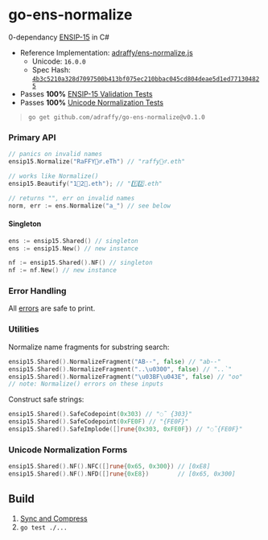 # go-ens-normalize
0-dependancy [ENSIP-15](https://docs.ens.domains/ensip/15) in C# 

* Reference Implementation: [adraffy/ens-normalize.js](https://github.com/adraffy/ens-normalize.js)
	* Unicode: `16.0.0`
	* Spec Hash: [`4b3c5210a328d7097500b413bf075ec210bbac045cd804deae5d1ed771304825`](https://github.com/adraffy/ens-normalize.js/blob/main/derive/output/spec.json)
* Passes **100%** [ENSIP-15 Validation Tests](./ensip15/ensip15_test.go)
* Passes **100%** [Unicode Normalization Tests](./nf/nf_test.go)

> `go get github.com/adraffy/go-ens-normalize@v0.1.0`

### Primary API

```go
// panics on invalid names
ensip15.Normalize("RaFFY🚴‍♂️.eTh") // "raffy🚴‍♂.eth"

// works like Normalize()
ensip15.Beautify("1⃣2⃣.eth"); // "1️⃣2️⃣.eth"

// returns "", err on invalid names
norm, err := ens.Normalize("a_") // see below
```

#### Singleton
```go
ens := ensip15.Shared() // singleton
ens := ensip15.New() // new instance

nf := ensip15.Shared().NF() // singleton
nf := nf.New() // new instance
```

### Error Handling

All [errors](./ensip15/errors.go) are safe to print.

### Utilities

Normalize name fragments for substring search:

```go
ensip15.Shared().NormalizeFragment("AB--", false) // "ab--"
ensip15.Shared().NormalizeFragment("..\u0300", false) // "..̀"
ensip15.Shared().NormalizeFragment("\u03BF\u043E", false) // "οо"
// note: Normalize() errors on these inputs
```

Construct safe strings:

```go
ensip15.Shared().SafeCodepoint(0x303) // "◌̃ {303}"
ensip15.Shared().SafeCodepoint(0xFE0F) // "{FE0F}"
ensip15.Shared().SafeImplode([]rune{0x303, 0xFE0F}) // "◌̃{FE0F}"
```

### Unicode Normalization Forms

```go
ensip15.Shared().NF().NFC([]rune{0x65, 0x300}) // [0xE8]
ensip15.Shared().NF().NFD([]rune{0xE8})        // [0x65, 0x300]
```


## Build

1. [Sync and Compress](./compress/)
1. `go test ./...`
